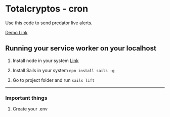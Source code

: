# Totalcryptos - cron

Use this code to send predator live alerts.

[Demo Link](http://cron.totalcryptos.com/)

## Running your service worker on your localhost

1.  Install node in your system [Link](https://nodejs.org/en/download/)

2.  Install Sails in your system `npm install sails -g`

3.  Go to project folder and run `sails lift`

***

### Important things

1. Create your .env

